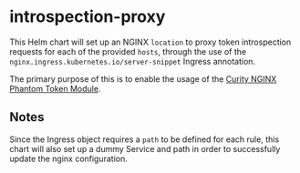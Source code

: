 # introspection-proxy

This Helm chart will set up an NGINX `location` to proxy token introspection requests for each of the provided `hosts`, through the use of the `nginx.ingress.kubernetes.io/server-snippet` Ingress annotation.

The primary purpose of this is to enable the usage of the [Curity NGINX Phantom Token Module](https://github.com/curityio/nginx_phantom_token_module).

## Notes
Since the Ingress object requires a `path` to be defined for each rule, this chart will also set up a dummy Service and path in order to successfully update the nginx configuration.